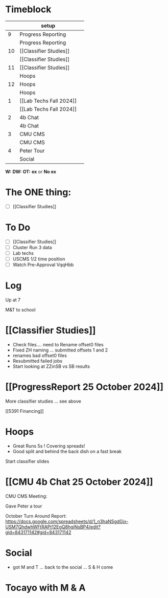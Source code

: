 # Timeblock

|     | setup                   |     |
| --- | ----------------------- | --- |
| 9   | Progress Reporting      |     |
|     | Progress Reporting      |     |
| 10  | [[Classifier Studies]]  |     |
|     | [[Classifier Studies]]  |     |
| 11  | [[Classifier Studies]]  |     |
|     | Hoops                   |     |
| 12  | Hoops                   |     |
|     | Hoops                   |     |
| 1   | [[Lab Techs Fall 2024]] |     |
|     | [[Lab Techs Fall 2024]] |     |
| 2   | 4b Chat                 |     |
|     | 4b Chat                 |     |
| 3   | CMU CMS                 |     |
|     | CMU CMS                 |     |
| 4   | Peter Tour              |     |
|     | Social                  |     |

**W:**
**DW:**
**OT:**
**ex** or **No ex**

# The ONE thing: 
- [ ] [[Classifier Studies]]


# To Do
- [ ] [[Classifier Studies]]
- [ ] Cluster Run 3 data
- [ ] Lab techs
- [ ] USCMS 1/2 time position
- [ ] Watch Pre-Approval VqqHbb

# Log

Up at 7

M&T to school 

# [[Classifier Studies]]
- Check files.... need to Rename offset0 files
- Fixed ZH naming ... submitted offsets 1 and 2 
- renames bad offset0 files
- Resubmitted failed jobs
- Start looking at ZZinSB vs SB results


# [[ProgressReport 25 October 2024]]

More classifier studies ... see above

[[5391 Financing]]

# Hoops
- Great Runs 5s !  Covering spreads! 
- Good split and behind the back dish on a fast break

Start classifier slides

# [[CMU 4b Chat 25 October 2024]]

CMU CMS Meeting:

Gave Peter a tour

October Turn Around Report:
https://docs.google.com/spreadsheets/d/1_n3haNSgdGix-USM7QhdwhWFtRAPt12EgQ8hgiNsBP4/edit?gid=843171142#gid=843171142

# Social 
- got M and T ... back to the social ... S & H come

# Tocayo with M & A 